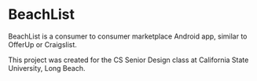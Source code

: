 # BeachList
BeachList is a consumer to consumer marketplace Android app, similar to OfferUp or Craigslist. 

This project was created for the CS Senior Design class at California State University, Long Beach.
